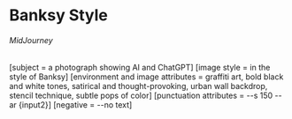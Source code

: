 # Banksy Style

###### MidJourney


[subject = a photograph showing AI and ChatGPT] [image style = in the style of Banksy] [environment and image attributes = graffiti art, bold black and white tones, satirical and thought-provoking, urban wall backdrop, stencil technique, subtle pops of color] [punctuation attributes = --s 150 --ar {input2}] [negative = --no text]

<!-- https://cdn.midjourney.com/d54ca034-7877-4a96-addc-c5cce055a1c7/0_0.png -->
